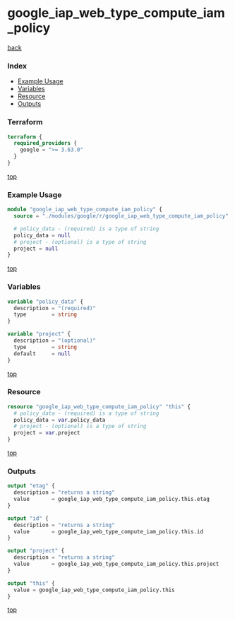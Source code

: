 # google_iap_web_type_compute_iam_policy

[back](../google.md)

### Index

- [Example Usage](#example-usage)
- [Variables](#variables)
- [Resource](#resource)
- [Outputs](#outputs)

### Terraform

```terraform
terraform {
  required_providers {
    google = ">= 3.63.0"
  }
}
```

[top](#index)

### Example Usage

```terraform
module "google_iap_web_type_compute_iam_policy" {
  source = "./modules/google/r/google_iap_web_type_compute_iam_policy"

  # policy_data - (required) is a type of string
  policy_data = null
  # project - (optional) is a type of string
  project = null
}
```

[top](#index)

### Variables

```terraform
variable "policy_data" {
  description = "(required)"
  type        = string
}

variable "project" {
  description = "(optional)"
  type        = string
  default     = null
}
```

[top](#index)

### Resource

```terraform
resource "google_iap_web_type_compute_iam_policy" "this" {
  # policy_data - (required) is a type of string
  policy_data = var.policy_data
  # project - (optional) is a type of string
  project = var.project
}
```

[top](#index)

### Outputs

```terraform
output "etag" {
  description = "returns a string"
  value       = google_iap_web_type_compute_iam_policy.this.etag
}

output "id" {
  description = "returns a string"
  value       = google_iap_web_type_compute_iam_policy.this.id
}

output "project" {
  description = "returns a string"
  value       = google_iap_web_type_compute_iam_policy.this.project
}

output "this" {
  value = google_iap_web_type_compute_iam_policy.this
}
```

[top](#index)